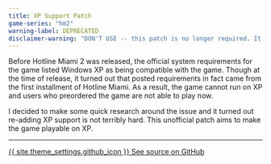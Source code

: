 ```yaml
---
title: XP Support Patch
game-series: "hm2"
warning-label: DEPRECATED
disclaimer-warning: "DON'T USE -- this patch is no longer required. It is listed here for archival purposes only."
---
```


Before Hotline Miami 2 was released, the official system requirements for the game listed Windows XP as being
compatible with the game. Though at the time of release, it turned out that posted requirements in fact came from
the first installment of Hotline Miami. As a result, the game cannot run on XP and users who preordered the game are
not able to play now.

I decided to make some quick research around the issue and it turned out re-adding XP support is not terribly hard.
This unofficial patch aims to make the game playable on XP.

***

<a href="https://github.com/CookiePLMonster/HM2-XP" class="button github" target="_blank">{{ site.theme_settings.github_icon }} See source on GitHub</a>
